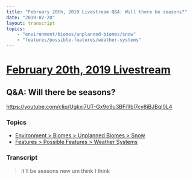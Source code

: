 ```yaml
---
title: "February 20th, 2019 Livestream Q&A: Will there be seasons?"
date: "2019-02-20"
layout: transcript
topics:
    - "environment/biomes/unplanned-biomes/snow"
    - "features/possible-features/weather-systems"
---
```

# [February 20th, 2019 Livestream](../2019-02-20.md)
## Q&A: Will there be seasons?
https://youtube.com/clip/Ugkxi7UT-Gx9o9u3BFi1Ibl7cy8iBJBql0L4

### Topics
* [Environment > Biomes > Unplanned Biomes > Snow](../topics/environment/biomes/unplanned-biomes/snow.md)
* [Features > Possible Features > Weather Systems](../topics/features/possible-features/weather-systems.md)

### Transcript

> it'll be seasons new um think I think
